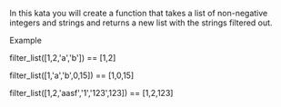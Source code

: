 In this kata you will create a function that takes a list of non-negative integers and strings and returns a new list with the strings filtered out.

Example

filter_list([1,2,'a','b']) == [1,2]

filter_list([1,'a','b',0,15]) == [1,0,15]

filter_list([1,2,'aasf','1','123',123]) == [1,2,123]
